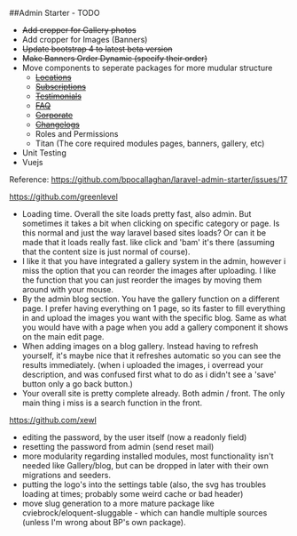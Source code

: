 ##Admin Starter - TODO

- ~~Add cropper for Gallery photos~~
- Add cropper for Images (Banners)
- ~~Update bootstrap 4 to latest beta version~~
- ~~Make Banners Order Dynamic (specify their order)~~
- Move components to seperate packages for more mudular structure
    - ~~[Locations](https://github.com/bpocallaghan/locations)~~
    - ~~[Subscriptions](https://github.com/bpocallaghan/subscriptions)~~
    - ~~[Testimonials](https://github.com/bpocallaghan/testimonials)~~
    - ~~[FAQ](https://github.com/bpocallaghan/faq)~~
    - ~~[Corporate](https://github.com/bpocallaghan/corporate)~~
    - ~~[Changelogs](https://github.com/bpocallaghan/changelogs)~~
    - Roles and Permissions
    - Titan (The core required modules pages, banners, gallery, etc) 
- Unit Testing
- Vuejs

Reference: https://github.com/bpocallaghan/laravel-admin-starter/issues/17

https://github.com/greenlevel
- Loading time. Overall the site loads pretty fast, also admin. But sometimes it takes a bit when clicking on specific category or page. Is this normal and just the way laravel based sites loads? Or can it be made that it loads really fast. like click and 'bam' it's there (assuming that the content size is just normal of course).
- I like it that you have integrated a gallery system in the admin, however i miss the option that you can reorder the images after uploading. I like the function that you can just reorder the images by moving them around with your mouse.
- By the admin blog section. You have the gallery function on a different page. I prefer having everything on 1 page, so its faster to fill everything in and upload the images you want with the specific blog. Same as what you would have with a page when you add a gallery component it shows on the main edit page.
- When adding images on a blog gallery. Instead having to refresh yourself, it's maybe nice that it refreshes automatic so you can see the results immediately. (when i uploaded the images, i overread your description, and was confused first what to do as i didn't see a 'save' button only a go back button.)
- Your overall site is pretty complete already. Both admin / front. The only main thing i miss is a search function in the front.

https://github.com/xewl
- editing the password, by the user itself (now a readonly field)
- resetting the password from admin (send reset mail)
- more modularity regarding installed modules, most functionality isn't needed like Gallery/blog, but can be dropped in later with their own migrations and seeders.
- putting the logo's into the settings table (also, the svg has troubles loading at times; probably some weird cache or bad header)
- move slug generation to a more mature package like cviebrock/eloquent-sluggable - which can handle multiple sources (unless I'm wrong about BP's own package).
